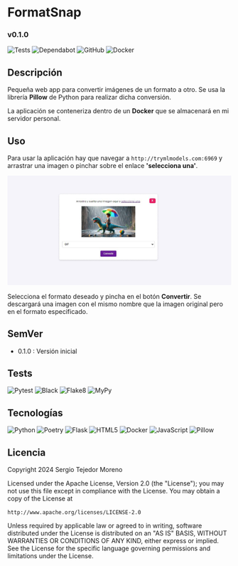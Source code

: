 # FormatSnap
### v0.1.0

![Tests](https://github.com/sertemo/FormatSnap/actions/workflows/tests.yml/badge.svg)
![Dependabot](https://img.shields.io/badge/dependabot-enabled-blue.svg?logo=dependabot)
![GitHub](https://img.shields.io/github/license/sertemo/FormatSnap)
![Docker](https://img.shields.io/docker/image-size/sertemo/dogimobot?color=blue&logo=docker)

## Descripción
Pequeña web app para convertir imágenes de un formato a otro. Se usa la librería **Pillow** de Python para realizar dicha conversión.

La aplicación se conteneriza dentro de un **Docker** que se almacenará en mi servidor personal.

## Uso
Para usar la aplicación hay que navegar a `http://trymlmodels.com:6969` y arrastrar una imagen o pinchar sobre el enlace **'selecciona una'**.

![alt text](<assets/img/preview app.JPG>)

Selecciona el formato deseado y pincha en el botón **Convertir**. Se descargará una imagen con el mismo nombre que la imagen original pero en el formato especificado.

## SemVer
- 0.1.0 : Versión inicial

## Tests
![Pytest](https://img.shields.io/badge/testing-pytest-blue.svg)
![Black](https://img.shields.io/badge/code%20style-black-blue.svg)
![Flake8](https://img.shields.io/badge/linter-flake8-blue.svg)
![MyPy](https://img.shields.io/badge/type%20checker-mypy-blue.svg)

## Tecnologías
![Python](https://img.shields.io/badge/python-3670A0?style=for-the-badge&logo=python&logoColor=ffdd54)
![Poetry](https://img.shields.io/badge/Poetry-60A5FA?style=for-the-badge&logo=python&logoColor=white)
![Flask](https://img.shields.io/badge/flask-%23000.svg?style=for-the-badge&logo=flask&logoColor=white)
![HTML5](https://img.shields.io/badge/html5-%23E34F26.svg?style=for-the-badge&logo=html5&logoColor=white)
![Docker](https://img.shields.io/badge/docker-%230db7ed.svg?style=for-the-badge&logo=docker&logoColor=white)
![JavaScript](https://img.shields.io/badge/javascript-%23F7DF1E.svg?style=for-the-badge&logo=javascript&logoColor=black)
![Pillow](https://img.shields.io/badge/pillow-%2338354C.svg?style=for-the-badge&logo=pillow&logoColor=white)

## Licencia
Copyright 2024 Sergio Tejedor Moreno

Licensed under the Apache License, Version 2.0 (the "License");
you may not use this file except in compliance with the License.
You may obtain a copy of the License at

    http://www.apache.org/licenses/LICENSE-2.0

Unless required by applicable law or agreed to in writing, software
distributed under the License is distributed on an "AS IS" BASIS,
WITHOUT WARRANTIES OR CONDITIONS OF ANY KIND, either express or implied.
See the License for the specific language governing permissions and
limitations under the License.

